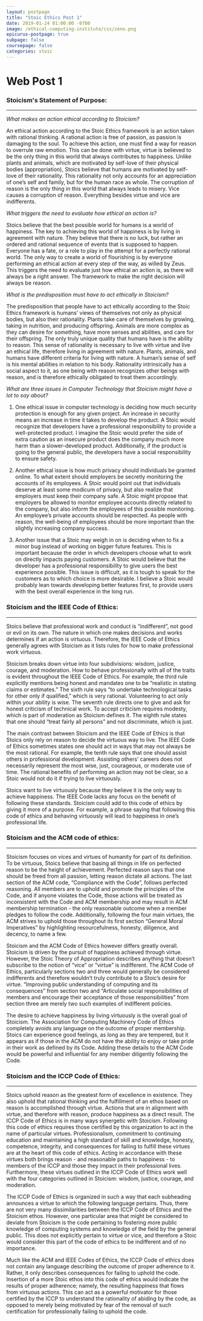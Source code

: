 ```yaml
---
layout: postpage
title: "Stoic Ethics Post 1"
date: 2019-01-24 01:00:00 -0700
image: /ethical-computing-institute/css/zeno.png
epicurus-postpage: true
subpage: false
coursepage: false
categories: stoic
---
```


# Web Post 1

### Stoicism's Statement of Purpose:
___
_What makes an action ethical according to Stoicism?_

An ethical action according to the Stoic Ethics framework is an action taken with rational thinking. A rational action is free of passion, as passion is damaging to the soul. To achieve this action, one must find a way for reason to overrule raw emotion. This can be done with virtue, virtue is believed to be the only thing in this world that always contributes to happiness. Unlike plants and animals, which are motivated by self-love of their physical bodies (appropriation), Stoics believe that humans are motivated by self-love of their rationality. This rationality not only accounts for an appreciation of one’s self and family, but for the human race as whole. The corruption of reason is the only thing in this world that always leads to misery. Vice causes a corruption of reason. Everything besides virtue and vice are indifferents.

_What triggers the need to evaluate how ethical an action is?_

Stoics believe that the best possible world for humans is a world of happiness. The key to achieving this world of happiness is by living in agreement with nature. They believe that there is no luck, but rather an ordered and rational sequence of events that is supposed to happen. Everyone has a fate, or a role to play in the attempt for a perfectly rational world. The only way to create a world of flourishing is by everyone performing an ethical action at every step of the way, as willed by Zeus. This triggers the need to evaluate just how ethical an action is, as there will always be a right answer. The framework to make the right decision will always be reason.

_What is the predisposition must have to act ethically in Stoicism?_

The predisposition that people have to act ethically according to the Stoic Ethics framework is humans’ views of themselves not only as physical bodies, but also their rationality. Plants take care of themselves by growing, taking in nutrition, and producing offspring. Animals are more complex as they can desire for something, have more senses and abilities, and care for their offspring. The only truly unique quality that humans have is the ability to reason. This sense of rationality is necessary to live with virtue and live an ethical life, therefore living in agreement with nature. Plants, animals, and humans have different criteria for living with nature. A human’s sense of self is his mental abilities in relation to his body. Rationality intrinsically has a social aspect to it, as one being with reason recognizes other beings with reason, and is therefore ethically obligated to treat them accordingly.

_What are three issues in Computer Technology that Stoicism might have a lot to say about?_

1. One ethical issue in computer technology is deciding how much security protection is enough for any given project. An increase in security means an increase in time it takes to develop the product. A Stoic would recognize that developers have a professional responsibility to provide a well-protected product. I imagine the Stoic would prefer the side of extra caution as an insecure product does the company much more harm than a slower-developed product. Additionally, if the product is going to the general public, the developers have a social responsibility to ensure safety.

2. Another ethical issue is how much privacy should individuals be granted online. To what extent should employers be secretly monitoring the accounts of its employees. A Stoic would point out that individuals deserve at least some modicum of privacy, but also realize that employers must keep their company safe. A Stoic might propose that employers be allowed to monitor employee accounts directly related to the company, but also inform the employees of this possible monitoring. An employee’s private accounts should be respected. As people with reason, the well-being of employees should be more important than the slightly increasing company success.

3. Another issue that a Stoic may weigh in on is deciding when to fix a minor bug instead of working on bigger future features. This is important because the order in which developers choose what to work on directly impacts paying customers. A Stoic would believe that the developer has a professional responsibility to give users the best experience possible. This issue is difficult, as it is tough to speak for the customers as to which choice is more desirable. I believe a Stoic would probably lean towards developing better features first, to provide users with the best overall experience in the long run.

### Stoicism and the IEEE Code of Ethics:
___

Stoics believe that professional work and conduct is “indifferent”, not good or evil on its own. The nature in which one makes decisions and works determines if an action is virtuous. Therefore, the IEEE Code of Ethics generally agrees with Stoicism as it lists rules for how to make professional work virtuous.

Stoicism breaks down virtue into four subdivisions: wisdom, justice, courage, and moderation. How to behave professionally with all of the traits is evident throughout the IEEE Code of Ethics. For example, the third rule explicitly mentions being honest and mandates one to be “realistic in stating claims or estimates.” The sixth rule says “to undertake technological tasks for other only if qualified,” which is very rational. Volunteering to act only within your ability is wise. The seventh rule directs one to give and ask for honest criticism of technical work. To accept criticism requires modesty, which is part of moderation as Stoicism defines it. The eighth rule states that one should “treat fairly all persons” and not discriminate, which is just.

The main contrast between Stoicism and the IEEE Code of Ethics is that Stoics only rely on reason to decide the virtuous way to live. The IEEE Code of Ethics sometimes states one should act in ways that may not always be the most rational. For example, the tenth rule says that one should assist others in professional development. Assisting others’ careers does not necessarily represent the most wise, just, courageous, or moderate use of time. The rational benefits of performing an action may not be clear, so a Stoic would not do it if trying to live virtuously.

Stoics want to live virtuously because they believe it is the only way to achieve happiness. The IEEE Code lacks any focus on the benefit of following these standards. Stoicism could add to this code of ethics by giving it more of a purpose. For example, a phrase saying that following this code of ethics and behaving virtuously will lead to happiness in one’s professional life.

### Stoicism and the ACM code of ethics:
___

Stoicism focuses on vices and virtues of humanity for part of its definition.  To be virtuous, Stoics believe that basing all things in life on perfected reason to be the height of achievement.  Perfected reason says that one should be freed from all passion, letting reason dictate all actions.  The last section of the ACM code, “Compliance with the Code”, follows perfected reasoning. All members are to uphold and promote the principles of the Code, and if anyone violates the Code, those actions will be treated as inconsistent with the Code and ACM membership and may result in ACM membership termination - the only reasonable outcome when a member pledges to follow the code. Additionally, following the four main virtues, the ACM strives to uphold those throughout its first section “General Moral Imperatives” by highlighting resourcefulness, honesty, diligence, and decency, to name a few.

Stoicism and the ACM Code of Ethics however differs greatly overall.  Stoicism is driven by the pursuit of happiness achieved through virtue. However, the Stoic Theory of Appropriation describes anything that doesn’t subscribe to the notion of “vice” or “virtue” is indifferent.  The ACM Code of Ethics, particularly sections two and three would generally be considered indifferents and therefore wouldn’t truly contribute to a Stoic’s desire for virtue.  “Improving public understanding of computing and its consequences” from section two and “Articulate social responsibilities of members and encourage their acceptance of those responsibilities” from section three are merely two such examples of indifferent policies.  

The desire to achieve happiness by living virtuously is the overall goal of Stoicism.  The Association for Computing Machinery Code of Ethics completely avoids any language on the outcome of proper membership.  Stoics can experience good feelings, as long as they are tempered, but it appears as if those in the ACM do not have the ability to enjoy or take pride in their work as defined by its Code.  Adding these details to the ACM Code would be powerful and influential for any member diligently following the Code.

### Stoicism and the ICCP Code of Ethics:
___

Stoics uphold reason as the greatest form of excellence in existence. They also uphold that rational thinking and the fulfillment of an ethos based on reason is accomplished through virtue. Actions that are in alignment with virtue, and therefore with reason, produce happiness as a direct result. The ICCP Code of Ethics is in many ways synergetic with Stoicism. Following this code of ethics requires those certified by this organization to act in the name of particular virtues. Professionalism, commitment to continuing education and maintaining a high standard of skill and knowledge, honesty, competence, integrity, and consequences for failing to fulfill these virtues are at the heart of this code of ethics. Acting in accordance with these virtues both brings reason - and reasonable paths to happiness - to members of the ICCP and those they impact in their professional lives. Furthermore, these virtues outlined in the ICCP Code of Ethics work well with the four categories outlined in Stoicism: wisdom, justice, courage, and moderation.

The ICCP Code of Ethics is organized in such a way that each subheading announces a virtue to which the following language pertains. Thus, there are not very many dissimilarities between the ICCP Code of Ethics and the Stoicism ethos. However, one particular area that might be considered to deviate from Stoicism is the code pertaining to fostering more public knowledge of computing systems and knowledge of the field by the general public. This does not explicitly pertain to virtue or vice, and therefore a Stoic would consider this part of the code of ethics to be indifferent and of no importance.

Much like the ACM and IEEE Codes of Ethics, the ICCP Code of ethics does not contain any language describing the outcome of proper adherence to it. Rather, it only describes consequences for failing to uphold the code. Insertion of a more Stoic ethos into this code of ethics would indicate the results of proper adherence; namely, the resulting happiness that flows from virtuous actions. This can act as a powerful motivator for those certified by the ICCP to understand the rationality of abiding by the code, as opposed to merely being motivated by fear of the removal of such certification for professionally failing to uphold the code.
